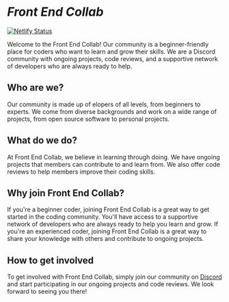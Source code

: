 # ***Front End Collab***

[![Netlify Status](https://api.netlify.com/api/v1/badges/ab4be93e-f2f5-40b3-857d-09adcc09306a/deploy-status)](https://app.netlify.com/sites/devopsdiscord/deploys)

Welcome to the Front End Collab! Our community is a beginner-friendly place for coders who want to learn and grow their skills. We are a Discord community with ongoing projects, code reviews, and a supportive network of developers who are always ready to help.

## Who are we?

Our community is made up of 
elopers of all levels, from beginners to experts. We come from diverse backgrounds and work on a wide range of projects, from open source software to personal projects.

## What do we do?

At Front End Collab, we believe in learning through doing. We have ongoing projects that members can contribute to and learn from. We also offer code reviews to help members improve their coding skills.

## Why join Front End Collab?

If you're a beginner coder, joining Front End Collab is a great way to get started in the coding community. You'll have access to a supportive network of developers who are always ready to help you learn and grow. If you're an experienced coder, joining Front End Collab is a great way to share your knowledge with others and contribute to ongoing projects.

## How to get involved

To get involved with Front End Collab, simply join our community on [Discord](https://discord.gg/zdbJkaRG) and start participating in our ongoing projects and code reviews. We look forward to seeing you there!
